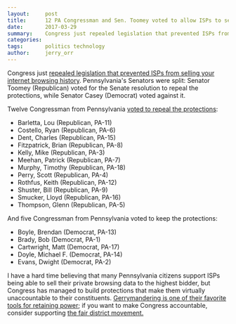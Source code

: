 ```yaml
---
layout:     post
title:      12 PA Congressman and Sen. Toomey voted to allow ISPs to sell your internet browsing history
date:       2017-03-29
summary:    Congress just repealed legislation that prevented ISPs from selling your internet browsing history
categories:
tags:       politics technology 
author:     jerry_orr
---
```

Congress just [repealed legislation that prevented ISPs from selling your internet browsing history](http://www.theverge.com/2017/3/28/15080436/us-house-votes-to-let-isps-share-web-browsing-history). Pennsylvania's Senators were split: Senator Toomey (Republican) voted for the Senate resolution to repeal the protections, while Senator Casey (Democrat) voted against it.

Twelve Congressman from Pennsylvania [voted to repeal the protections](http://clerk.house.gov/evs/2017/roll200.xml):

* Barletta, Lou (Republican, PA-11)
* Costello, Ryan  (Republican, PA-6)
* Dent, Charles (Republican, PA-15)
* Fitzpatrick, Brian  (Republican, PA-8)
* Kelly, Mike (Republican, PA-3)
* Meehan, Patrick (Republican, PA-7)
* Murphy, Timothy (Republican, PA-18)
* Perry, Scott  (Republican, PA-4)
* Rothfus, Keith  (Republican, PA-12)
* Shuster, Bill (Republican, PA-9)
* Smucker, Lloyd  (Republican, PA-16)
* Thompson, Glenn (Republican, PA-5)

And five Congressman from Pennsylvania voted to keep the protections:

* Boyle, Brendan (Democrat, PA-13)
* Brady, Bob (Democrat, PA-1)
* Cartwright, Matt (Democrat, PA-17)
* Doyle, Michael F. (Democrat, PA-14)
* Evans, Dwight (Democrat, PA-2)

I have a hard time believing that many Pennsylvania citizens support ISPs being able to sell their private browsing data to the highest bidder, but Congress has managed to build protections that make them virtually unaccountable to their constituents. [Gerrymandering is one of their favorite tools for retaining power](/2017/03/01/end-pennsylvania-gerrymandering); if you want to make Congress accountable, consider supporting [the fair district movement.](http://www.fairdistrictspa.com)
